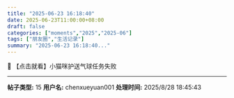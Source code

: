 ```yaml
---
title: "2025-06-23 16:18:40"
date: 2025-06-23T11:00:00+08:00
draft: false
categories: ["moments","2025","2025-06"]
tags: ["朋友圈","生活记录"]
summary: "2025-06-23 16:18:40..."
---
```


🎈 【点击就看】小猫咪护送气球任务失败

---

**帖子类型:** 15
**用户名:** chenxueyuan001
**处理时间:** 2025/8/28 18:45:43